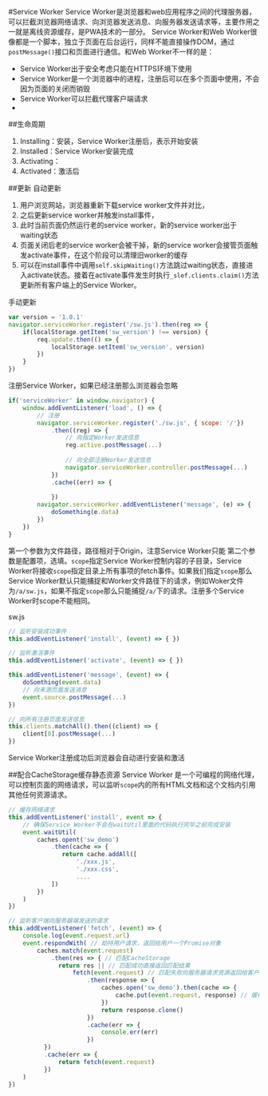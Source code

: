 #Service Worker
Service Worker是浏览器和web应用程序之间的代理服务器，可以拦截浏览器网络请求、向浏览器发送消息、向服务器发送请求等，主要作用之一就是离线资源缓存，是PWA技术的一部分。
Service Worker和Web Worker很像都是一个脚本，独立于页面在后台运行，同样不能直接操作DOM，通过`postMessage()`接口和页面进行通信。和Web Worker不一样的是：
+ Service Worker出于安全考虑只能在HTTPS环境下使用
+ Service Worker是一个浏览器中的进程，注册后可以在多个页面中使用，不会因为页面的关闭而销毁
+ Service Worker可以拦截代理客户端请求
+ 

##生命周期
1. Installing：安装，Service Worker注册后，表示开始安装
2. Installed：Service Worker安装完成
3. Activating：
4. Activated：激活后

##更新
自动更新
1. 用户浏览网站，浏览器重新下载service worker文件并对比，
2. 之后更新service worker并触发install事件，
3. 此时当前页面仍然运行老的service worker，新的service worker出于waiting状态
4. 页面关闭后老的service worker会被干掉，新的service worker会接管页面触发activate事件，在这个阶段可以清理旧worker的缓存
5. 可以在install事件中调用`self.skipWaiting()`方法跳过waiting状态，直接进入activate状态。接着在activate事件发生时执行`_slef.clients.claim()`方法更新所有客户端上的Service Worker。

手动更新
``` JavaScript
var version = '1.0.1'
navigator.serviceWorker.register('/sw.js').then(reg => {
    if(localStorage.getItem('sw_version') !== version) {
        req.update.then(() => {
            localStorage.setItem('sw_version', version)
        })
    }
})
```

注册Service Worker，如果已经注册那么浏览器会忽略
``` JavaScript
if('serviceWorker' in window.navigator) {
    window.addEventListener('load', () => {
        // 注册
        navigator.serviceWorker.register('./sw.js', { scope: '/'})
            .then((reg) => {
                // 向指定Worker发送信息
                reg.active.postMessage(...)
    
                // 向全部注册Worker发送信息
                navigator.serviceWorker.controller.postMessage(...)
            })
            .cache((err) => {
                
            })
        navigator.serviceWorker.addEventListener('message', (e) => {
            doSomething(e.data)
        })
    })
}
```
第一个参数为文件路径，路径相对于Origin，注意Service Worker只能
第二个参数是配置项，选填。`scope`指定Service Worker控制内容的子目录，Service Worker将接收`scope`指定目录上所有事项的fetch事件。如果我们指定`scope`那么Service Worker默认只能捕捉和Worker文件路径下的请求，例如Woker文件为`/a/sw.js`，如果不指定`scope`那么只能捕捉`/a/`下的请求。注册多个Service Worker时scope不能相同。

sw.js
``` JavaScript
// 监听安装成功事件
this.addEventListener('install', (event) => { })

// 监听激活事件
this.addEventListener('activate', (event) => { })

this.addEventListener('message', (event) => {
    doSomthing(event.data)
    // 向来源页面发送消息
    event.source.postMessage(...)
})

// 向所有注册页面发送信息
this.clients.matchAll().then((client) => {
    client[0].postMessage(...)
})
```
Service Worker注册成功后浏览器会自动进行安装和激活


##配合CacheStorage缓存静态资源
Service Worker 是一个可编程的网络代理，可以控制页面的网络请求，可以监听`scope`内的所有HTML文档和这个文档内引用其他任何资源请求。
``` JavaScript
// 缓存网络请求
this.addEventListener('install', event => {
    // 确保Service Worker不会在waitUtil里面的代码执行完毕之前完成安装
    event.waitUtil(
        caches.opent('sw_demo')
            .then(cache => {
               return cache.addAll([
                   './xxx.js',
                   './xxx.css',
                   ....
            ])
        })
    )
})

// 监听客户端向服务器端发送的请求
this.addEventListener('fetch', (event) => {
    console.log(event.request.url)
    event.respondWith( // 劫持用户请求，返回给用户一个Promise对象
        caches.match(event.request)
            .then(res => { // 匹配CacheStorage
              return res || // 匹配成功直接返回匹配结果
                  fetch(event.request) // 匹配失败向服务器请求资源返回给客户端
                      .then(response => {
                          caches.open('sw_demo').then(cache => {
                              cache.put(event.request, response) // 缓存请求结果
                          })
                          return response.clone()
                      })
                      .cache(err => {
                          console.err(err)
                      })
          })
          .cache(err => {
              return fetch(event.request)
          })
    )
})
```

